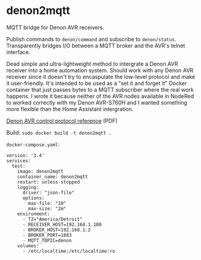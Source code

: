 # denon2mqtt
MQTT bridge for Denon AVR receivers.

Publish commands to `denon/command` and subscribe to `denon/status`. Transparently bridges I/O between a MQTT broker and the AVR's telnet interface.

Dead simple and ultra-lightweight method to intergrate a Denon AVR receiver into a home automation system. Should work with any Denon AVR receiver since it doesn't try to encaspulate the low-level protocol and make it user-friendly. It's intended to be used as a "set it and forget it" Docker container that just passes bytes to a MQTT subscriber where the real work happens. I wrote it because neither of the AVR nodes available in NodeRed to worked correctly with my Denon AVR-S760H and I wanted something more flexible than the Home Assistant intergration.

[Denon AVR control protocol reference](http://assets.eu.denon.com/DocumentMaster/DE/AVR1713_AVR1613_PROTOCOL_V8.6.0.pdf) (PDF)

Build: `sudo docker build -t denon2mqtt .`

`docker-compose.yaml`:
```
version: '3.4'
services:
  test:
    image: denon2mqtt
    container_name: denon2mqtt
    restart: unless-stopped
    logging:
      driver: "json-file"
      options:
        max-file: "10"
        max-size: "2m"
    environment:
      - TZ="America/Detroit"
      - RECEIVER_HOST=192.168.1.100
      - BROKER_HOST=192.168.1.2
      - BROKER_PORT=1883
      - MQTT_TOPIC=denon
    volumes:
      - /etc/localtime:/etc/localtime:ro
```
